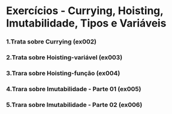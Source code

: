 # Exercícios - Currying, Hoisting, Imutabilidade, Tipos e Variáveis
### 1.Trata sobre Currying (ex002)
### 2.Trata sobre Hoisting-variável (ex003)
### 3.Trara sobre Hoisting-função (ex004)
### 4.Trara sobre Imutabilidade - Parte 01 (ex005)
### 5.Trara sobre Imutabilidade - Parte 02 (ex006)